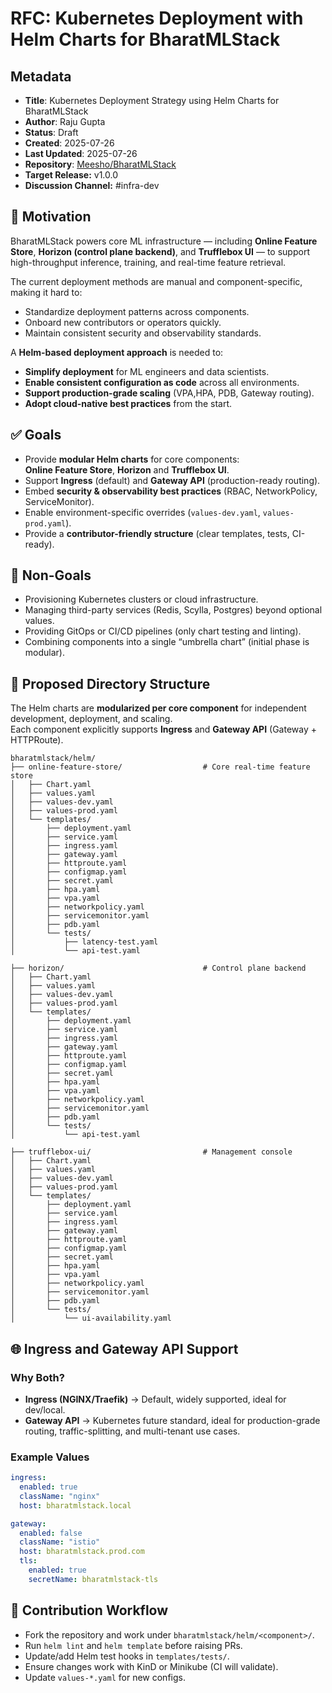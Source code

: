 
# RFC: Kubernetes Deployment with Helm Charts for BharatMLStack

## Metadata
- **Title**: Kubernetes Deployment Strategy using Helm Charts for BharatMLStack
- **Author**: Raju Gupta
- **Status**: Draft
- **Created**: 2025-07-26
- **Last Updated**: 2025-07-26
- **Repository**: [Meesho/BharatMLStack](https://github.com/Meesho/BharatMLStack)
- **Target Release:** v1.0.0
- **Discussion Channel:** #infra-dev

## 🎯 Motivation

BharatMLStack powers core ML infrastructure — including **Online Feature Store**, **Horizon (control plane backend)**, and **Trufflebox UI** — to support high-throughput inference, training, and real-time feature retrieval.

The current deployment methods are manual and component-specific, making it hard to:
- Standardize deployment patterns across components.
- Onboard new contributors or operators quickly.
- Maintain consistent security and observability standards.

A **Helm-based deployment approach** is needed to:
- **Simplify deployment** for ML engineers and data scientists.
- **Enable consistent configuration as code** across all environments.
- **Support production-grade scaling** (VPA,HPA, PDB, Gateway routing).
- **Adopt cloud-native best practices** from the start.

## ✅ Goals

- Provide **modular Helm charts** for core components:  
  **Online Feature Store**, **Horizon** and **Trufflebox UI**.
- Support **Ingress** (default) and **Gateway API** (production-ready routing).
- Embed **security & observability best practices** (RBAC, NetworkPolicy, ServiceMonitor).
- Enable environment-specific overrides (`values-dev.yaml`, `values-prod.yaml`).
- Provide a **contributor-friendly structure** (clear templates, tests, CI-ready).

## 🚫 Non-Goals

- Provisioning Kubernetes clusters or cloud infrastructure.
- Managing third-party services (Redis, Scylla, Postgres) beyond optional values.
- Providing GitOps or CI/CD pipelines (only chart testing and linting).
- Combining components into a single “umbrella chart” (initial phase is modular).

## 🧱 Proposed Directory Structure

The Helm charts are **modularized per core component** for independent development, deployment, and scaling.  
Each component explicitly supports **Ingress** and **Gateway API** (Gateway + HTTPRoute).

```
bharatmlstack/helm/
├── online-feature-store/                  # Core real-time feature store
│   ├── Chart.yaml
│   ├── values.yaml
│   ├── values-dev.yaml
│   ├── values-prod.yaml
│   └── templates/
│       ├── deployment.yaml
│       ├── service.yaml
│       ├── ingress.yaml
│       ├── gateway.yaml
│       ├── httproute.yaml
│       ├── configmap.yaml
│       ├── secret.yaml
│       ├── hpa.yaml
│       ├── vpa.yaml
│       ├── networkpolicy.yaml
│       ├── servicemonitor.yaml
│       ├── pdb.yaml
│       └── tests/
│           ├── latency-test.yaml
│           └── api-test.yaml

├── horizon/                               # Control plane backend
│   ├── Chart.yaml
│   ├── values.yaml
│   ├── values-dev.yaml
│   ├── values-prod.yaml
│   └── templates/
│       ├── deployment.yaml
│       ├── service.yaml
│       ├── ingress.yaml
│       ├── gateway.yaml
│       ├── httproute.yaml
│       ├── configmap.yaml
│       ├── secret.yaml
│       ├── hpa.yaml
│       ├── vpa.yaml
│       ├── networkpolicy.yaml
│       ├── servicemonitor.yaml
│       ├── pdb.yaml
│       └── tests/
│           └── api-test.yaml

├── trufflebox-ui/                         # Management console
│   ├── Chart.yaml
│   ├── values.yaml
│   ├── values-dev.yaml
│   ├── values-prod.yaml
│   └── templates/
│       ├── deployment.yaml
│       ├── service.yaml
│       ├── ingress.yaml
│       ├── gateway.yaml
│       ├── httproute.yaml
│       ├── configmap.yaml
│       ├── secret.yaml
│       ├── hpa.yaml
│       ├── vpa.yaml
│       ├── networkpolicy.yaml
│       ├── servicemonitor.yaml
│       ├── pdb.yaml
│       └── tests/
│           └── ui-availability.yaml
```

## 🌐 Ingress and Gateway API Support

### Why Both?
- **Ingress (NGINX/Traefik)** → Default, widely supported, ideal for dev/local.
- **Gateway API** → Kubernetes future standard, ideal for production-grade routing, traffic-splitting, and multi-tenant use cases.

### Example Values
```yaml
ingress:
  enabled: true
  className: "nginx"
  host: bharatmlstack.local

gateway:
  enabled: false
  className: "istio"
  host: bharatmlstack.prod.com
  tls:
    enabled: true
    secretName: bharatmlstack-tls
```

## 📝 Contribution Workflow

- Fork the repository and work under `bharatmlstack/helm/<component>/`.
- Run `helm lint` and `helm template` before raising PRs.
- Update/add Helm test hooks in `templates/tests/`.
- Ensure changes work with KinD or Minikube (CI will validate).
- Update `values-*.yaml` for new configs.
